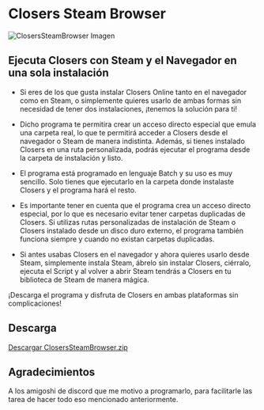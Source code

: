 # Closers Steam Browser

![ClosersSteamBrowser Imagen](https://i.imgur.com/7nvAQEe.png)

## Ejecuta Closers con Steam y el Navegador en una sola instalación

* Si eres de los que gusta instalar Closers Online tanto en el navegador como en Steam, o simplemente quieres usarlo de ambas formas sin necesidad de tener dos instalaciones, ¡tenemos la solución para ti!

* Dicho programa te permitira crear un acceso directo especial que emula una carpeta real, lo que te permitirá acceder a Closers desde el navegador o Steam de manera indistinta. Además, si tienes instalado Closers en una ruta personalizada, podrás ejecutar el programa desde la carpeta de instalación y listo.

* El programa está programado en lenguaje Batch y su uso es muy sencillo. Solo tienes que ejecutarlo en la carpeta donde instalaste Closers y el programa hará el resto. 

* Es importante tener en cuenta que el programa crea un acceso directo especial, por lo que es necesario evitar tener carpetas duplicadas de Closers. Si utilizas rutas personalizadas de instalación de Steam o Closers instalado desde un disco duro externo, el programa también funciona siempre y cuando no existan carpetas duplicadas.

* Si antes usabas Closers en el navegador y ahora quieres usarlo desde Steam, simplemente instala Steam, ábrelo sin instalar Closers, ciérralo, ejecuta el Script y al volver a abrir Steam tendrás a Closers en tu biblioteca de Steam de manera mágica.

¡Descarga el programa y disfruta de Closers en ambas plataformas sin complicaciones!

## Descarga

[Descargar ClosersSteamBrowser.zip](https://github.com/Henrykun/ClosersSteamBrowser/archive/master.zip)

## Agradecimientos

A los amigoshi de discord que me motivo a programarlo, para facilitarle las tarea de hacer todo eso mencionado anteriormente.
